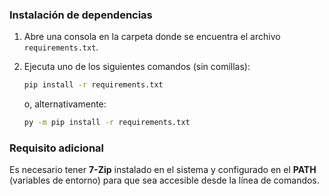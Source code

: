 ### Instalación de dependencias

1. Abre una consola en la carpeta donde se encuentra el archivo `requirements.txt`.
2. Ejecuta uno de los siguientes comandos (sin comillas):

   ```bash
   pip install -r requirements.txt
   ```
   o, alternativamente:
   ```bash
   py -m pip install -r requirements.txt
   ```

### Requisito adicional

Es necesario tener **7-Zip** instalado en el sistema y configurado en el **PATH** (variables de entorno) para que sea accesible desde la línea de comandos.
